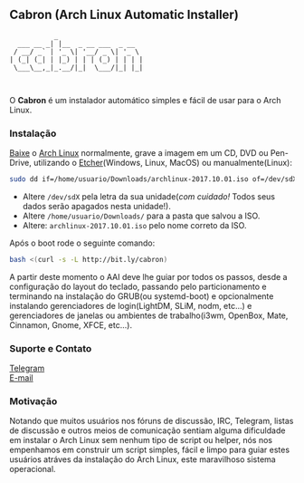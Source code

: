 ## Cabron (Arch Linux Automatic Installer)
```
           _                     
  ___ __ _| |__  _ __ ___  _ __  
 / __/ _` | '_ \| '__/ _ \| '_ \ 
| (_| (_| | |_) | | | (_) | | | |
 \___\__,_|_.__/|_|  \___/|_| |_|
                                 
               
```

O **Cabron** é um instalador automático simples e fácil de usar para o Arch Linux.

### Instalação

[Baixe](https://www.archlinux.org/download/) o [Arch Linux](https://www.archlinux.org) normalmente, grave a imagem em um CD, DVD ou Pen-Drive, utilizando o [Etcher](https://etcher.io)(Windows, Linux, MacOS) ou manualmente(Linux): 

```bash
sudo dd if=/home/usuario/Downloads/archlinux-2017.10.01.iso of=/dev/sdX bs=4M status=progress && sync
```

* Altere `/dev/sdX` pela letra da sua unidade(*com cuidado!* Todos seus dados serão apagados nesta unidade!).
* Altere `/home/usuario/Downloads/` para a pasta que salvou a ISO. 
* Altere: `archlinux-2017.10.01.iso` pelo nome correto da ISO.

Após o boot rode o seguinte comando: 

```bash
bash <(curl -s -L http://bit.ly/cabron)
```  

A partir deste momento o AAI deve lhe guiar por todos os passos, desde a configuração do layout do teclado, passando pelo particionamento e terminando na instalação do GRUB(ou systemd-boot) e opcionalmente instalando gerenciadores de login(LightDM, SLiM, nodm, etc...) e gerenciadores de janelas ou ambientes de trabalho(i3wm, OpenBox, Mate, Cinnamon, Gnome, XFCE, etc...).

### Suporte e Contato

[Telegram](https://t.me/archbrdev)  
[E-mail](mailto:lucas@archlinux.com.br)

### Motivação

Notando que muitos usuários nos fóruns de discussão, IRC, Telegram, listas de discussão e outros meios de comunicação sentiam alguma dificuldade em instalar o Arch Linux sem nenhum tipo de script ou helper, nós nos empenhamos em construir um script simples, fácil e limpo para guiar estes usuários atráves da instalação do Arch Linux, este maravilhoso sistema operacional.